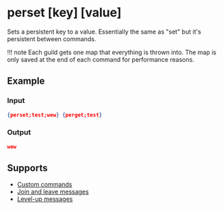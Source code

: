 # perset [key\] [value]

Sets a persistent key to a value. Essentially the same as "set" but it's persistent between commands.

!!! note
    Each guild gets one map that everything is thrown into. The map is only saved at the end of each command for performance reasons.

## Example

### Input

```json
{perset;test;wew} {perget;test}
```

### Output

```json
wew
```

## Supports

* [Custom commands](/Modules/custom_commands/)
* [Join and leave messages](/Modules/join_leave_messages/)
* [Level-up messages](/Modules/levels/)
